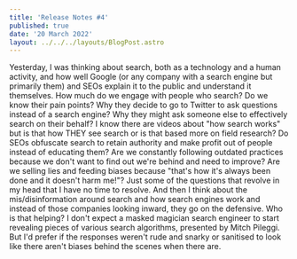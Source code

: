 ```yaml
---
title: 'Release Notes #4'
published: true
date: '20 March 2022'
layout: ../../../layouts/BlogPost.astro
---
```


Yesterday, I was thinking about search, both as a technology and a human activity, and how well Google (or any company with a search engine but primarily them) and SEOs explain it to the public and understand it themselves. How much do we engage with people who search? Do we know their pain points? Why they decide to go to Twitter to ask questions instead of a search engine? Why they might ask someone else to effectively search on their behalf? I know there are videos about "how search works" but is that how THEY see search or is that based more on field research? Do SEOs obfuscate search to retain authority and make profit out of people instead of educating them? Are we constantly following outdated practices because we don't want to find out we're behind and need to improve? Are we selling lies and feeding biases because "that's how it's always been done and it doesn't harm me!"? Just some of the questions that revolve in my head that I have no time to resolve. And then I think about the mis/disinformation around search and how search engines work and instead of those companies looking inward, they go on the defensive. Who is that helping? I don't expect a masked magician search engineer to start revealing pieces of various search algorithms, presented by Mitch Pileggi. But I'd prefer if the responses weren't rude and snarky or sanitised to look like there aren't biases behind the scenes when there are.